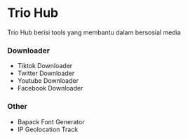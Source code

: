 # Trio Hub
Trio Hub berisi tools yang membantu dalam bersosial media

### Downloader
- Tiktok Downloader
- Twitter Downloader
- Youtube Downloader
- Facebook Downloader

### Other
- Bapack Font Generator
- IP Geolocation Track

